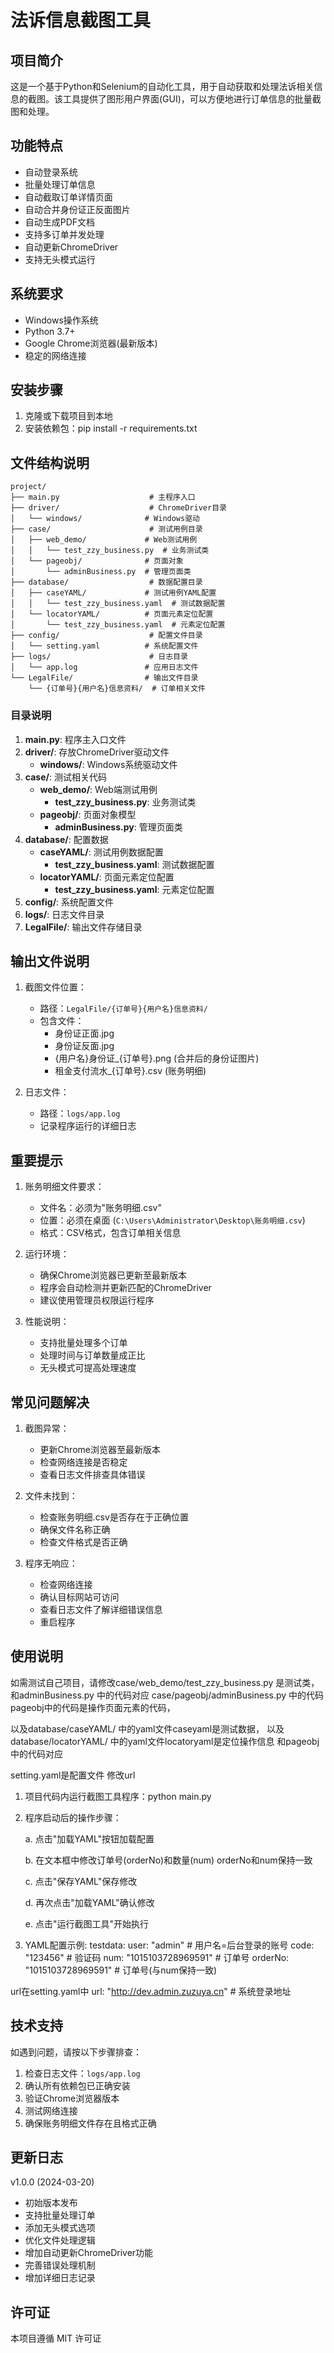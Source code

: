 # 法诉信息截图工具

## 项目简介

这是一个基于Python和Selenium的自动化工具，用于自动获取和处理法诉相关信息的截图。该工具提供了图形用户界面(GUI)，可以方便地进行订单信息的批量截图和处理。

## 功能特点

- 自动登录系统
- 批量处理订单信息
- 自动截取订单详情页面
- 自动合并身份证正反面图片
- 自动生成PDF文档
- 支持多订单并发处理
- 自动更新ChromeDriver
- 支持无头模式运行

## 系统要求

- Windows操作系统
- Python 3.7+
- Google Chrome浏览器(最新版本)
- 稳定的网络连接

## 安装步骤

1. 克隆或下载项目到本地
2. 安装依赖包：pip install -r requirements.txt


## 文件结构说明

```tree
project/
├── main.py                    # 主程序入口
├── driver/                    # ChromeDriver目录
│   └── windows/              # Windows驱动
├── case/                      # 测试用例目录
│   ├── web_demo/             # Web测试用例
│   │   └── test_zzy_business.py  # 业务测试类
│   └── pageobj/              # 页面对象
│       └── adminBusiness.py  # 管理页面类
├── database/                  # 数据配置目录
│   ├── caseYAML/             # 测试用例YAML配置
│   │   └── test_zzy_business.yaml  # 测试数据配置
│   └── locatorYAML/          # 页面元素定位配置
│       └── test_zzy_business.yaml  # 元素定位配置
├── config/                    # 配置文件目录
│   └── setting.yaml          # 系统配置文件
├── logs/                      # 日志目录
│   └── app.log               # 应用日志文件
└── LegalFile/                # 输出文件目录
    └── {订单号}{用户名}信息资料/  # 订单相关文件
```

### 目录说明

1. **main.py**: 程序主入口文件
2. **driver/**: 存放ChromeDriver驱动文件
   - **windows/**: Windows系统驱动文件
3. **case/**: 测试相关代码
   - **web_demo/**: Web端测试用例
     - **test_zzy_business.py**: 业务测试类
   - **pageobj/**: 页面对象模型
     - **adminBusiness.py**: 管理页面类
4. **database/**: 配置数据
   - **caseYAML/**: 测试用例数据配置
     - **test_zzy_business.yaml**: 测试数据配置
   - **locatorYAML/**: 页面元素定位配置
     - **test_zzy_business.yaml**: 元素定位配置
5. **config/**: 系统配置文件
6. **logs/**: 日志文件目录
7. **LegalFile/**: 输出文件存储目录



## 输出文件说明

1. 截图文件位置：
   - 路径：`LegalFile/{订单号}{用户名}信息资料/`
   - 包含文件：
     - 身份证正面.jpg
     - 身份证反面.jpg
     - {用户名}身份证_{订单号}.png (合并后的身份证图片)
     - 租金支付流水_{订单号}.csv (账务明细)

2. 日志文件：
   - 路径：`logs/app.log`
   - 记录程序运行的详细日志

## 重要提示

1. 账务明细文件要求：
   - 文件名：必须为"账务明细.csv"
   - 位置：必须在桌面 (`C:\Users\Administrator\Desktop\账务明细.csv`)
   - 格式：CSV格式，包含订单相关信息

2. 运行环境：
   - 确保Chrome浏览器已更新至最新版本
   - 程序会自动检测并更新匹配的ChromeDriver
   - 建议使用管理员权限运行程序

3. 性能说明：
   - 支持批量处理多个订单
   - 处理时间与订单数量成正比
   - 无头模式可提高处理速度

## 常见问题解决

1. 截图异常：
   - 更新Chrome浏览器至最新版本
   - 检查网络连接是否稳定
   - 查看日志文件排查具体错误

2. 文件未找到：
   - 检查账务明细.csv是否存在于正确位置
   - 确保文件名称正确
   - 检查文件格式是否正确

3. 程序无响应：
   - 检查网络连接
   - 确认目标网站可访问
   - 查看日志文件了解详细错误信息
   - 重启程序


## 使用说明

如需测试自己项目，请修改case/web_demo/test_zzy_business.py 是测试类，和adminBusiness.py 中的代码对应
case/pageobj/adminBusiness.py 中的代码 pageobj中的代码是操作页面元素的代码，

以及database/caseYAML/ 中的yaml文件caseyaml是测试数据，
以及database/locatorYAML/ 中的yaml文件locatoryaml是定位操作信息 和pageobj中的代码对应

setting.yaml是配置文件 修改url

1. 项目代码内运行截图工具程序：python main.py

2. 程序启动后的操作步骤：

   a. 点击"加载YAML"按钮加载配置
   
   b. 在文本框中修改订单号(orderNo)和数量(num)  orderNo和num保持一致
   
   c. 点击"保存YAML"保存修改
   
   d. 再次点击"加载YAML"确认修改
   
   e. 点击"运行截图工具"开始执行

3. YAML配置示例:
testdata:
user: "admin" # 用户名=后台登录的账号
code: "123456" # 验证码
num: "1015103728969591" # 订单号
orderNo: "1015103728969591" # 订单号(与num保持一致)

url在setting.yaml中
url: "http://dev.admin.zuzuya.cn" # 系统登录地址

## 技术支持

如遇到问题，请按以下步骤排查：

1. 检查日志文件：`logs/app.log`
2. 确认所有依赖包已正确安装
3. 验证Chrome浏览器版本
4. 测试网络连接
5. 确保账务明细文件存在且格式正确

## 更新日志

v1.0.0 (2024-03-20)
- 初始版本发布
- 支持批量处理订单
- 添加无头模式选项
- 优化文件处理逻辑
- 增加自动更新ChromeDriver功能
- 完善错误处理机制
- 增加详细日志记录

## 许可证

本项目遵循 MIT 许可证